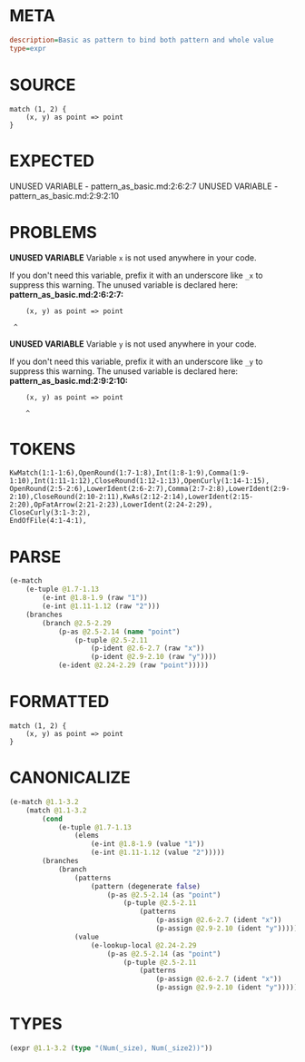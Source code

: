 # META
~~~ini
description=Basic as pattern to bind both pattern and whole value
type=expr
~~~
# SOURCE
~~~roc
match (1, 2) {
    (x, y) as point => point
}
~~~
# EXPECTED
UNUSED VARIABLE - pattern_as_basic.md:2:6:2:7
UNUSED VARIABLE - pattern_as_basic.md:2:9:2:10
# PROBLEMS
**UNUSED VARIABLE**
Variable `x` is not used anywhere in your code.

If you don't need this variable, prefix it with an underscore like `_x` to suppress this warning.
The unused variable is declared here:
**pattern_as_basic.md:2:6:2:7:**
```roc
    (x, y) as point => point
```
     ^


**UNUSED VARIABLE**
Variable `y` is not used anywhere in your code.

If you don't need this variable, prefix it with an underscore like `_y` to suppress this warning.
The unused variable is declared here:
**pattern_as_basic.md:2:9:2:10:**
```roc
    (x, y) as point => point
```
        ^


# TOKENS
~~~zig
KwMatch(1:1-1:6),OpenRound(1:7-1:8),Int(1:8-1:9),Comma(1:9-1:10),Int(1:11-1:12),CloseRound(1:12-1:13),OpenCurly(1:14-1:15),
OpenRound(2:5-2:6),LowerIdent(2:6-2:7),Comma(2:7-2:8),LowerIdent(2:9-2:10),CloseRound(2:10-2:11),KwAs(2:12-2:14),LowerIdent(2:15-2:20),OpFatArrow(2:21-2:23),LowerIdent(2:24-2:29),
CloseCurly(3:1-3:2),
EndOfFile(4:1-4:1),
~~~
# PARSE
~~~clojure
(e-match
	(e-tuple @1.7-1.13
		(e-int @1.8-1.9 (raw "1"))
		(e-int @1.11-1.12 (raw "2")))
	(branches
		(branch @2.5-2.29
			(p-as @2.5-2.14 (name "point")
				(p-tuple @2.5-2.11
					(p-ident @2.6-2.7 (raw "x"))
					(p-ident @2.9-2.10 (raw "y"))))
			(e-ident @2.24-2.29 (raw "point")))))
~~~
# FORMATTED
~~~roc
match (1, 2) {
	(x, y) as point => point
}
~~~
# CANONICALIZE
~~~clojure
(e-match @1.1-3.2
	(match @1.1-3.2
		(cond
			(e-tuple @1.7-1.13
				(elems
					(e-int @1.8-1.9 (value "1"))
					(e-int @1.11-1.12 (value "2")))))
		(branches
			(branch
				(patterns
					(pattern (degenerate false)
						(p-as @2.5-2.14 (as "point")
							(p-tuple @2.5-2.11
								(patterns
									(p-assign @2.6-2.7 (ident "x"))
									(p-assign @2.9-2.10 (ident "y")))))))
				(value
					(e-lookup-local @2.24-2.29
						(p-as @2.5-2.14 (as "point")
							(p-tuple @2.5-2.11
								(patterns
									(p-assign @2.6-2.7 (ident "x"))
									(p-assign @2.9-2.10 (ident "y")))))))))))
~~~
# TYPES
~~~clojure
(expr @1.1-3.2 (type "(Num(_size), Num(_size2))"))
~~~
